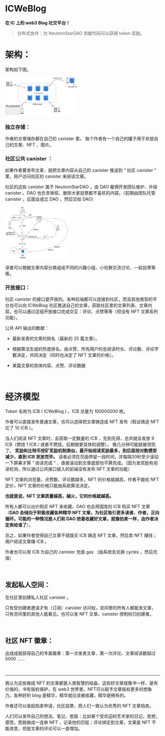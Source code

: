 # ICWeBlog

**在 IC 上的 web3 Blog 社交平台！**

> 分布式协作：为 NeutronStarDAO 贡献代码可以获得 token 奖励。


# 架构：

架构如下图。

<img src="assets/ICWeBlog/image-20221115232654631.png" alt="image-20221115232654631" style="zoom:23%;" />

### 独立存储：

作者的文章储存都在自己的 canister 里。 每个作者有一个自己的罐子用于存放自己的文章、NFT 、图片。

### 社区公共 canister ：

如果作者要发布文章，就把文章内容从自己的 canister 推送到 “ 社区 canister ” 里。用户访问社区的 canister 来阅读文章。

社区的这些 canister 属于 NeutronStarDAO 。由 DAO 雇佣开发团队维护、升级 canister 。DAO 也负责审核、删除大家投票都不喜欢的内容。（前期由团队托管 canister ，后面会成立 DAO ，然后交给 DAO）

<img src="assets/ICWeBlog/image-20221115233414749.png" alt="image-20221115233414749" style="zoom:20%;" />

读者可以根据文章内容分类组成不同的兴趣小组、小社群交流讨论、一起投票等等。

### 开放接口：

社区 canister 的接口是开放的。各种前端都可以连接到社区，而且其他类型的平台也可以向 ICWeBlog 社区推送自己的文章，获取社区里的文章列表、文章内容，也可以通过这组开放接口完成交互：评论、点赞等等（但没有 NFT 文章系列功能）。

公共 API 输出的数据：

* 最新发表的文章的排名（最新的 25 篇文章）。

* 根据算法生成的热度排名，由点赞、所有用户的总阅读时长、评论数、评论字数决定，共同决定（同时也决定了 NFT 文章的价格）。

* 某篇文章的具体内容、点赞、评论数据


<br/>


# 经济模型

Token 名称为 ICB ( ICWeBlog ) 。ICB 总量为 100000000 枚。

作者可以直接发布普通文章，也可以选择把文章铸造成 NFT 发布（假设铸造 NFT 花了 10 ICB ）。

当人们阅读 NFT 文章时，会获取一定数量的 ICB ，先到先得，总共就会发放 9 ICB（燃烧 1 ICB / 或者不燃烧，后期做更具体的调整）， 晚几分钟可能就被领完了。 **奖励和比特币挖矿奖励机制类似，最开始阅读奖励最多，到后面按对数模型减少，直到 ICB 发放完毕。** 读者必须在页面停留一段时间，并每隔30秒至少滚动一下屏幕才算 “ 阅读完成 ” ，直接滚动到文章底部也不算完成。（因为发奖励有阅读检测，所以通过公共接口接入的前端没有发布 NFT 文章的功能）

NFT 文章的浏览量、点赞数、评论数越多，NFT 的价格就越高，作者不能给 NFT 定价，NFT 文章的价格只能由系统算法决定。

**也就是说，NFT 文章质量越高，越火，它的价格就越高。**

所有人都可以出价购买 NFT 来收藏，DAO 也会用国库的 ICB 购买 NFT 文章（**DAO 会倾向于积极收藏各种精华 NFT 文章，为社区吸引更多读者、作者，正向循环。可能的一种情况是人们和 DAO 抢着收藏好文章，就像拍卖一样，由作者决定卖给谁了**）。

总之，如果作者觉得自己文章不错就买 ICB 铸造 NFT 文章，然后卖 NFT 赚钱；用户阅读文章赚 ICB 。

作者也可以用 ICB 为自己的 canister 充值 gas （由系统去兑换 cycles ，然后充值） 


<br/>


## 发起私人空间：

在社区里创建私人社区 canister 。

只有受创建者邀请才有（订阅）canister 访问权，空间里的所有人都能发文章，只有空间里的其他人能看见。也可以发 NFT 文章。canister 控制权归创建者。

<br/>

## 社区 NFT 徽章：

达成成就获得自己的专属徽章：第一次发表文章、第一次评论、文章阅读数超过 5000 ......

<br/>

------

我认为这些做成 NFT 的文章都是人类智慧的结晶，这些好文章就像书一样，是有价值的，书有版权保护，在 web3 世界里，NFT可以赋予文章版权更多的想象力。各种好的 blog 是精华，精华就应该被收藏，精华是稀有的。

作者还可以发起拍卖申请，社区投票，把人们一致认为优秀的 NFT 文章拍卖。

人们可以发布自己的想法、笔记、思路：比如某个受欢迎的艺术家的日记，思想，感悟，思路做成一连串 NFT ，记录他的历程；评论绑定到文章，文章是 NFT 不能改变，但是文章的评论可以一直增加。

